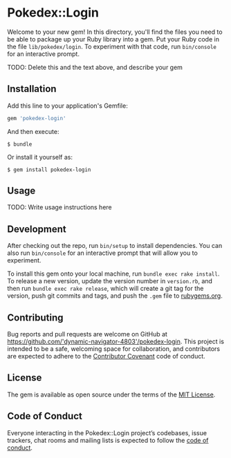 # Pokedex::Login

Welcome to your new gem! In this directory, you'll find the files you need to be able to package up your Ruby library into a gem. Put your Ruby code in the file `lib/pokedex/login`. To experiment with that code, run `bin/console` for an interactive prompt.

TODO: Delete this and the text above, and describe your gem

## Installation

Add this line to your application's Gemfile:

```ruby
gem 'pokedex-login'
```

And then execute:

    $ bundle

Or install it yourself as:

    $ gem install pokedex-login

## Usage

TODO: Write usage instructions here

## Development

After checking out the repo, run `bin/setup` to install dependencies. You can also run `bin/console` for an interactive prompt that will allow you to experiment.

To install this gem onto your local machine, run `bundle exec rake install`. To release a new version, update the version number in `version.rb`, and then run `bundle exec rake release`, which will create a git tag for the version, push git commits and tags, and push the `.gem` file to [rubygems.org](https://rubygems.org).

## Contributing

Bug reports and pull requests are welcome on GitHub at https://github.com/'dynamic-navigator-4803'/pokedex-login. This project is intended to be a safe, welcoming space for collaboration, and contributors are expected to adhere to the [Contributor Covenant](http://contributor-covenant.org) code of conduct.

## License

The gem is available as open source under the terms of the [MIT License](https://opensource.org/licenses/MIT).

## Code of Conduct

Everyone interacting in the Pokedex::Login project’s codebases, issue trackers, chat rooms and mailing lists is expected to follow the [code of conduct](https://github.com/'dynamic-navigator-4803'/pokedex-login/blob/master/CODE_OF_CONDUCT.md).

